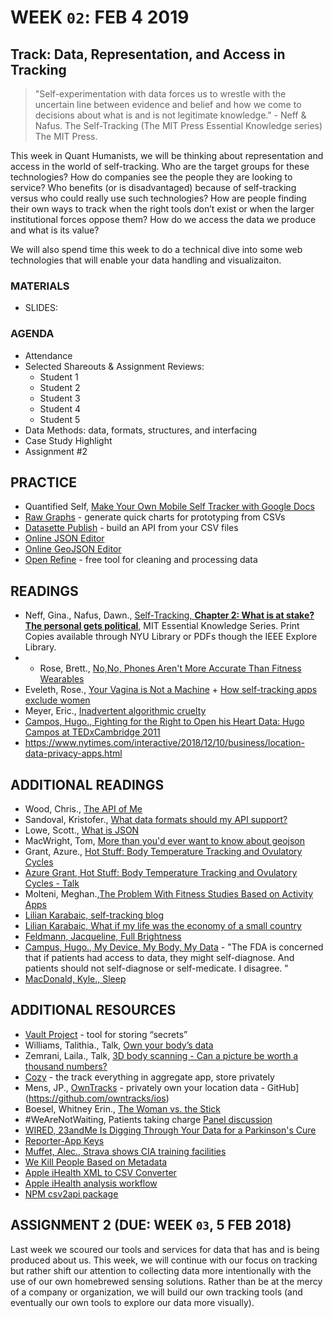 # WEEK `02`: FEB 4 2019
##  Track: Data, Representation, and Access in Tracking

> "Self-experimentation with data forces us to wrestle with the uncertain line between evidence and belief and how we come to decisions about what is and is not legitimate knowledge." - Neff & Nafus. The Self-Tracking (The MIT Press Essential Knowledge series) The MIT Press. 

This week in Quant Humanists, we will be thinking about representation and access in the world of self-tracking. Who are the target groups for these technologies? How do companies see the people they are looking to service? Who benefits (or is disadvantaged) because of self-tracking versus who could really use such technologies? How are people finding their own ways to track when the right tools don’t exist or when the larger institutional forces oppose them? How do we access the data we produce and what is its value?

We will also spend time this week to do a technical dive into some web technologies that will enable your data handling and visualizaiton. 

### MATERIALS
- SLIDES: 

### AGENDA

- Attendance
- Selected Shareouts & Assignment Reviews:
    + Student 1
    + Student 2
    + Student 3
    + Student 4
    + Student 5
- Data Methods: data, formats, structures, and interfacing
- Case Study Highlight 
- Assignment #2


## PRACTICE

- Quantified Self, [Make Your Own Mobile Self Tracker with Google Docs](http://quantifiedself.com/2009/05/diy-mobile-self-tracker/)
- [Raw Graphs](http://rawgraphs.io/) - generate quick charts for prototyping from CSVs
- [Datasette Publish](https://simonwillison.net/2018/Jan/17/datasette-publish/) - build an API from your CSV files
- [Online JSON Editor](http://jsoneditoronline.org/)
- [Online GeoJSON Editor](http://geojson.io/)
- [Open Refine](http://openrefine.org/) - free tool for cleaning and processing data

## READINGS
- Neff, Gina., Nafus, Dawn., [Self-Tracking, **Chapter 2: What is at stake? The personal gets political**](https://ieeexplore-ieee-org.proxy.library.nyu.edu/book/7580017?bknumber=7580017), MIT Essential Knowledge Series. Print Copies available through NYU Library or PDFs though the IEEE Explore Library. 
- - Rose, Brett., [No,No, Phones Aren't More Accurate Than Fitness Wearables](https://www.wired.com/2015/03/fitness-tracking-test/)
- Eveleth, Rose., [Your Vagina is Not a Machine](http://www.refinery29.com/kgoal-loop-kegels-trackers) + [How self-tracking apps exclude women](https://www.theatlantic.com/technology/archive/2014/12/how-self-tracking-apps-exclude-women/383673/)
- Meyer, Eric., [Inadvertent algorithmic cruelty](https://meyerweb.com/eric/thoughts/2014/12/24/inadvertent-algorithmic-cruelty/)
- [Campos, Hugo., Fighting for the Right to Open his Heart Data: Hugo Campos at TEDxCambridge 2011](https://www.youtube.com/watch?v=oro19-l5M8k)
- https://www.nytimes.com/interactive/2018/12/10/business/location-data-privacy-apps.html

## ADDITIONAL READINGS
- Wood, Chris., [The API of Me](https://nordicapis.com/the-api-of-me/)
- Sandoval, Kristofer., [What data formats should my API support?](https://nordicapis.com/what-data-formats-should-my-api-support/)
- Lowe, Scott., [What is JSON](https://blog.scottlowe.org/2013/11/08/a-non-programmers-introduction-to-json/)
- MacWright, Tom, [More than you'd ever want to know about geojson](https://macwright.org/2015/03/23/geojson-second-bite)
- Grant, Azure., [Hot Stuff: Body Temperature Tracking and Ovulatory Cycles](http://quantifiedself.com/2017/04/hot-stuff-body-temperature-tracking-ovulatory-cycles/) 
- [Azure Grant, Hot Stuff: Body Temperature Tracking and Ovulatory Cycles - Talk](https://vimeo.com/groups/quantifiedself/videos/223696336)
- Molteni, Meghan.,[The Problem With Fitness Studies Based on Activity Apps](https://www.wired.com/story/the-problem-with-fitness-studies-based-on-activity-apps/)
- [Lilian Karabaic, self-tracking blog](http://anomalily.net/)
- [Lilian Karabaic, What if my life was the economy of a small country](https://vimeo.com/groups/quantifiedself/videos/227181779)
- [Feldmann, Jacqueline, Full Brightness](https://thenewinquiry.com/full-brightness/) 
- [Campus, Hugo., My Device, My Body, My Data](http://quantifiedself.com/2015/02/my-device-my-body-my-data-hugo-campos/) - "The FDA is concerned that if patients had access to data, they might self-diagnose. And patients should not self-diagnose or self-medicate. I disagree. "
- [MacDonald, Kyle., Sleep](https://medium.com/@kcimc/sleep-and-fatigue-328b05f854a8)

## ADDITIONAL RESOURCES
- [Vault Project](https://www.vaultproject.io/) - tool for storing “secrets”
- Williams, Talithia., Talk, [Own your body’s data](https://www.ted.com/talks/talithia_williams_own_your_body_s_data)
- Zemrani, Laila., Talk, [3D body scanning - Can a picture be worth a thousand numbers?](https://vimeo.com/226861328)
- [Cozy](https://cozy.io/en/) - the track everything in aggregate app, store privately
- Mens, JP., [OwnTracks](http://owntracks.org/) - privately own your location data - GitHub](https://github.com/owntracks/ios)
- Boesel, Whitney Erin., [The Woman vs. the Stick](https://thesocietypages.org/cyborgology/2012/09/20/the-woman-vs-the-stick-mindfulness-at-quantified-self-2012/)
- #WeAreNotWaiting, Patients taking charge [Panel discussion](https://www.youtube.com/watch?v=TFWt4AVHUE8)
- [WIRED, 23andMe Is Digging Through Your Data for a Parkinson's Cure](https://www.wired.com/story/23andme-is-digging-through-your-data-for-a-parkinsons-cure/)
- [Reporter-App Keys](https://gist.github.com/dbreunig/9315705/a85dbb45b323ed39f57720229c5cdd2da166f892)
- [Muffet, Alec., Strava shows CIA training facilities](https://twitter.com/AlecMuffett/status/957615895899238401)
- [We Kill People Based on Metadata](https://www.youtube.com/watch?v=UdQiz0Vavmc)
- [Apple iHealth XML to CSV Converter](http://ericwolter.com/projects/health-export.html)
- [Apple iHealth analysis workflow](http://www.ryanpraski.com/apple-health-data-how-to-export-analyze-visualize-guide/)
- [NPM csv2api package](https://www.npmjs.com/package/node-csv2api)


## ASSIGNMENT 2 (DUE: WEEK `03`, 5 FEB 2018)

Last week we scoured our tools and services for data that has and is being produced about us. This week, we will continue with our focus on tracking but rather shift our attention to collecting data more intentionally with the use of our own homebrewed sensing solutions. Rather than be at the mercy of a company or organization, we will build our own tracking tools (and eventually our own tools to explore our data more visually).











